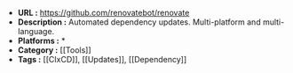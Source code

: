 - **URL :** https://github.com/renovatebot/renovate
- **Description :** Automated dependency updates. Multi-platform and multi-language.
- **Platforms :** *
- **Category :** [[Tools]]
- **Tags :** [[CIxCD]], [[Updates]], [[Dependency]]